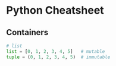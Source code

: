 # Python Cheatsheet

## Containers
``` python
# list
list = [0, 1, 2, 3, 4, 5]   # mutable
tuple = (0, 1, 2, 3, 4, 5)  # immutable

